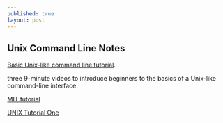 ```yaml
---
published: true
layout: post
---
```

## Unix Command Line Notes

 [Basic Unix-like command line tutorial](http://pgbovine.net/command-line-tutorial.htm). 
 
 
 three 9-minute videos to introduce beginners to the basics of a Unix-like command-line interface. 
 
 
 [MIT tutorial](http://web.mit.edu/mprat/Public/web/Terminus/Web/main.html)
 
 
 [UNIX Tutorial One](http://www.ee.surrey.ac.uk/Teaching/Unix/unix1.html)
